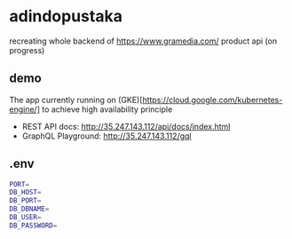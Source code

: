 # adindopustaka
recreating whole backend of https://www.gramedia.com/ product api (on progress)

## demo
The app currently running on (GKE)[https://cloud.google.com/kubernetes-engine/] to achieve high availability principle
- REST API docs: http://35.247.143.112/api/docs/index.html
- GraphQL Playground: http://35.247.143.112/gql

## .env
```sh
PORT=
DB_HOST=
DB_PORT=
DB_DBNAME=
DB_USER=
DB_PASSWORD=
```